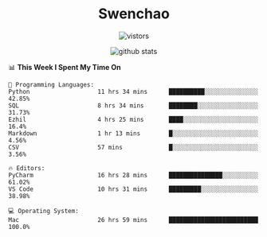 <h1 align="center">Swenchao</h3>

<p align="center">
  <img src="https://visitor-badge.glitch.me/badge?page_id=Swenchao" alt="vistors" />
</p>

<p align="center">
  <img src="https://github-readme-stats.vercel.app/api?username=Swenchao&count_private=true&show_icons=true&theme=vue-dark&hide_title=true" alt="github stats" />
</p>

<!--START_SECTION:waka-->
📊 **This Week I Spent My Time On** 

```text
💬 Programming Languages: 
Python                   11 hrs 34 mins      ██████████░░░░░░░░░░░░░░░   42.85% 
SQL                      8 hrs 34 mins       ████████░░░░░░░░░░░░░░░░░   31.73% 
Ezhil                    4 hrs 25 mins       ████░░░░░░░░░░░░░░░░░░░░░   16.4% 
Markdown                 1 hr 13 mins        █░░░░░░░░░░░░░░░░░░░░░░░░   4.56% 
CSV                      57 mins             █░░░░░░░░░░░░░░░░░░░░░░░░   3.56%

🔥 Editors: 
PyCharm                  16 hrs 28 mins      ███████████████░░░░░░░░░░   61.02% 
VS Code                  10 hrs 31 mins      █████████░░░░░░░░░░░░░░░░   38.98%

💻 Operating System: 
Mac                      26 hrs 59 mins      █████████████████████████   100.0%

```


<!--END_SECTION:waka-->
